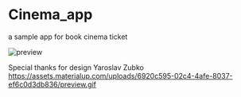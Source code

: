 # Cinema_app
a sample app for book cinema ticket

![preview](https://github.com/swepthong/Cinema_app/blob/master/preview.gif)

Special thanks for design Yaroslav Zubko https://assets.materialup.com/uploads/6920c595-02c4-4afe-8037-ef6c0d3db836/preview.gif

